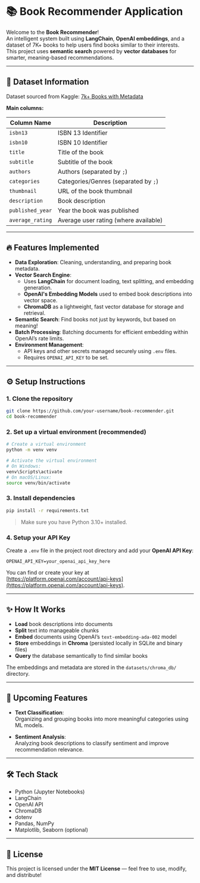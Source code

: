 # 📚 Book Recommender Application

Welcome to the **Book Recommender**!  
An intelligent system built using **LangChain**, **OpenAI embeddings**, and a dataset of 7K+ books to help users find books similar to their interests.  
This project uses **semantic search** powered by **vector databases** for smarter, meaning-based recommendations.

---

## 📂 Dataset Information

Dataset sourced from Kaggle: [7k+ Books with Metadata](https://www.kaggle.com/datasets/dylanjcastillo/7k-books-with-metadata)

**Main columns:**

| Column Name      | Description                                          |
|------------------|------------------------------------------------------|
| `isbn13`          | ISBN 13 Identifier                                   |
| `isbn10`          | ISBN 10 Identifier                                   |
| `title`           | Title of the book                                    |
| `subtitle`        | Subtitle of the book                                 |
| `authors`         | Authors (separated by `;`)                           |
| `categories`      | Categories/Genres (separated by `;`)                 |
| `thumbnail`       | URL of the book thumbnail                            |
| `description`     | Book description                                     |
| `published_year`  | Year the book was published                          |
| `average_rating`  | Average user rating (where available)                |

---

## 🔥 Features Implemented

- **Data Exploration**: Cleaning, understanding, and preparing book metadata.
- **Vector Search Engine**:
  - Uses **LangChain** for document loading, text splitting, and embedding generation.
  - **OpenAI's Embedding Models** used to embed book descriptions into vector space.
  - **ChromaDB** as a lightweight, fast vector database for storage and retrieval.
- **Semantic Search**: Find books not just by keywords, but based on meaning!
- **Batch Processing**: Batching documents for efficient embedding within OpenAI’s rate limits.
- **Environment Management**:
  - API keys and other secrets managed securely using `.env` files.
  - Requires `OPENAI_API_KEY` to be set.

---

## ⚙️ Setup Instructions

### 1. Clone the repository

```bash
git clone https://github.com/your-username/book-recommender.git
cd book-recommender
```

### 2. Set up a virtual environment (recommended)

```bash
# Create a virtual environment
python -m venv venv

# Activate the virtual environment
# On Windows:
venv\Scripts\activate
# On macOS/Linux:
source venv/bin/activate
```

### 3. Install dependencies

```bash
pip install -r requirements.txt
```

> Make sure you have Python 3.10+ installed.

### 4. Setup your API Key

Create a `.env` file in the project root directory and add your **OpenAI API Key**:

```
OPENAI_API_KEY=your_openai_api_key_here
```

You can find or create your key at [https://platform.openai.com/account/api-keys](https://platform.openai.com/account/api-keys).

---

## ✨ How It Works

- **Load** book descriptions into documents
- **Split** text into manageable chunks
- **Embed** documents using OpenAI’s `text-embedding-ada-002` model
- **Store** embeddings in **Chroma** (persisted locally in SQLite and binary files)
- **Query** the database semantically to find similar books

The embeddings and metadata are stored in the `datasets/chroma_db/` directory.

---

## 🔮 Upcoming Features

- **Text Classification**:  
  Organizing and grouping books into more meaningful categories using ML models.

- **Sentiment Analysis**:  
  Analyzing book descriptions to classify sentiment and improve recommendation relevance.

---

## 🛠️ Tech Stack

- Python (Jupyter Notebooks)
- LangChain
- OpenAI API
- ChromaDB
- dotenv
- Pandas, NumPy
- Matplotlib, Seaborn (optional)

---

## 📜 License

This project is licensed under the **MIT License** — feel free to use, modify, and distribute!
